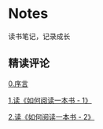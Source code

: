 # Notes
读书笔记，记录成长

## 精读评论

[0.序言](https://github.com/txs1992/Notes/blob/main/%E7%B2%BE%E8%AF%BB%E8%AF%84%E8%AE%BA/0.%E5%BA%8F%E8%A8%80.md)

[1.读《如何阅读一本书 - 1》](https://github.com/txs1992/Notes/blob/main/%E7%B2%BE%E8%AF%BB%E8%AF%84%E8%AE%BA/1.%E8%AF%BB%E3%80%8A%E5%A6%82%E4%BD%95%E9%98%85%E8%AF%BB%E4%B8%80%E6%9C%AC%E4%B9%A6%20-%201%E3%80%8B.md)

[2.读《如何阅读一本书 - 2》](https://github.com/txs1992/Notes/blob/main/%E7%B2%BE%E8%AF%BB%E8%AF%84%E8%AE%BA/2.%E8%AF%BB%E3%80%8A%E5%A6%82%E4%BD%95%E9%98%85%E8%AF%BB%E4%B8%80%E6%9C%AC%E4%B9%A6%20-%202%E3%80%8B.md)
